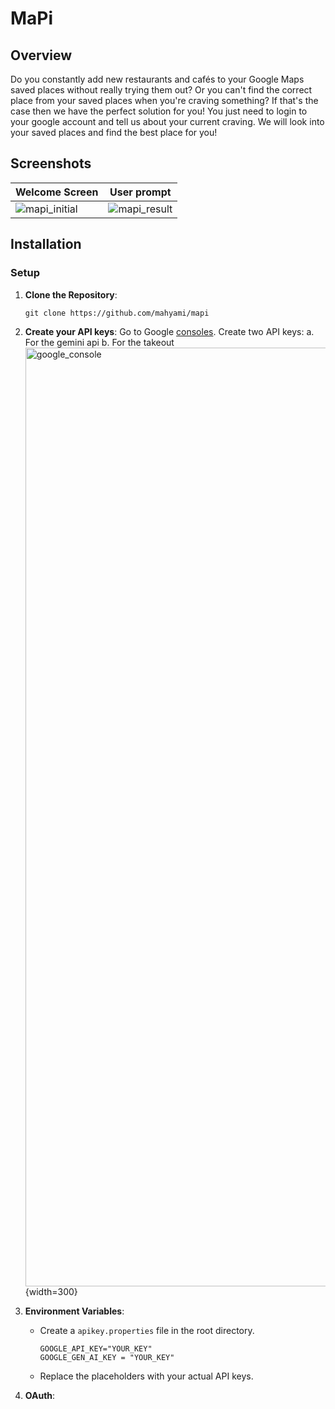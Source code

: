 
# MaPi

## Overview

Do you constantly add new restaurants and cafés to your Google Maps saved places without really trying them out? 
Or you can't find the correct place from your saved places when you're craving something? 
If that's the case then we have the perfect solution for you!
You just need to login to your google account and tell us about your current craving. 
We will look into your saved places and find the best place for you! 


## Screenshots

| **Welcome Screen** | **User prompt** |
| -------------- | ----------- |
| ![mapi_initial](https://github.com/user-attachments/assets/1567897c-2e9a-466c-b082-0d1e21abbd0f) | ![mapi_result](https://github.com/user-attachments/assets/2e89efa4-c57c-480e-909b-e668020dfbc3) |

## Installation

### Setup

1. **Clone the Repository**:
    
    `git clone https://github.com/mahyami/mapi`

2. **Create your API keys**:
    Go to Google [consoles](https://console.cloud.google.com/apis/credentials).
    Create two API keys:
	    a. For the gemini api
	    b. For the takeout
<img width="1502" alt="google_console" src="https://github.com/user-attachments/assets/f4e16c02-89c5-4677-aa27-e13e21b838dd">{width=300}

4. **Environment Variables**:
    - Create a `apikey.properties` file in the root directory.
	    ```
	    GOOGLE_API_KEY="YOUR_KEY"  
		GOOGLE_GEN_AI_KEY = "YOUR_KEY"
	    ```
    - Replace the placeholders with your actual API keys.
5. **OAuth**:
    

